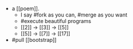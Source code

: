 - a [[poem]].
  - I say #fork as you can, #merge as you want
  - #execute beautiful programs
  - [[2]] -> [[3]] -> [[5]]
  - [[5]] -> [[7]] -> [[17]]
- #pull [[bootstrap]]
